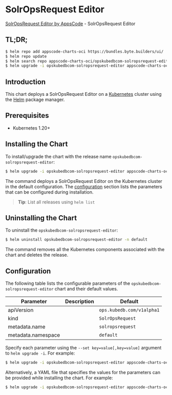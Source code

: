 # SolrOpsRequest Editor

[SolrOpsRequest Editor by AppsCode](https://appscode.com) - SolrOpsRequest Editor

## TL;DR;

```bash
$ helm repo add appscode-charts-oci https://bundles.byte.builders/ui/
$ helm repo update
$ helm search repo appscode-charts-oci/opskubedbcom-solropsrequest-editor --version=v0.10.0
$ helm upgrade -i opskubedbcom-solropsrequest-editor appscode-charts-oci/opskubedbcom-solropsrequest-editor -n default --create-namespace --version=v0.10.0
```

## Introduction

This chart deploys a SolrOpsRequest Editor on a [Kubernetes](http://kubernetes.io) cluster using the [Helm](https://helm.sh) package manager.

## Prerequisites

- Kubernetes 1.20+

## Installing the Chart

To install/upgrade the chart with the release name `opskubedbcom-solropsrequest-editor`:

```bash
$ helm upgrade -i opskubedbcom-solropsrequest-editor appscode-charts-oci/opskubedbcom-solropsrequest-editor -n default --create-namespace --version=v0.10.0
```

The command deploys a SolrOpsRequest Editor on the Kubernetes cluster in the default configuration. The [configuration](#configuration) section lists the parameters that can be configured during installation.

> **Tip**: List all releases using `helm list`

## Uninstalling the Chart

To uninstall the `opskubedbcom-solropsrequest-editor`:

```bash
$ helm uninstall opskubedbcom-solropsrequest-editor -n default
```

The command removes all the Kubernetes components associated with the chart and deletes the release.

## Configuration

The following table lists the configurable parameters of the `opskubedbcom-solropsrequest-editor` chart and their default values.

|     Parameter      | Description |               Default                |
|--------------------|-------------|--------------------------------------|
| apiVersion         |             | <code>ops.kubedb.com/v1alpha1</code> |
| kind               |             | <code>SolrOpsRequest</code>          |
| metadata.name      |             | <code>solropsrequest</code>          |
| metadata.namespace |             | <code>default</code>                 |


Specify each parameter using the `--set key=value[,key=value]` argument to `helm upgrade -i`. For example:

```bash
$ helm upgrade -i opskubedbcom-solropsrequest-editor appscode-charts-oci/opskubedbcom-solropsrequest-editor -n default --create-namespace --version=v0.10.0 --set apiVersion=ops.kubedb.com/v1alpha1
```

Alternatively, a YAML file that specifies the values for the parameters can be provided while
installing the chart. For example:

```bash
$ helm upgrade -i opskubedbcom-solropsrequest-editor appscode-charts-oci/opskubedbcom-solropsrequest-editor -n default --create-namespace --version=v0.10.0 --values values.yaml
```
